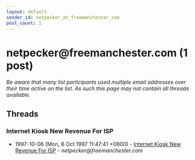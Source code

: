 ```yaml
---
layout: default
sender_id: netpecker_at_freemanchester_com
post_count: 1
---
```


# netpecker<span>@</span>freemanchester.com (1 post)

_Be aware that many list participants used multiple email addresses over their time active on the list. As such this page may not contain all threads available._

## Threads

### Internet Kiosk New Revenue For ISP
+ 1997-10-06 (Mon, 6 Oct 1997 11:47:41 +0800) - [Internet Kiosk New Revenue For ISP](/archive/1997/10/a3994755e9d6a1ee66989e46e819568134b180717bb2820e279fcc26c166107e) - _netpecker@freemanchester.com_

